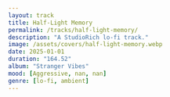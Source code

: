 ```yaml
---
layout: track
title: Half-Light Memory
permalink: /tracks/half-light-memory/
description: "A StudioRich lo-fi track."
image: /assets/covers/half-light-memory.webp
date: 2025-01-01
duration: "164.52"
album: "Stranger Vibes"
mood: [Aggressive, nan, nan]
genre: [lo-fi, ambient]
---
```

